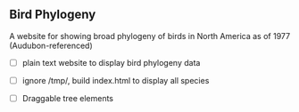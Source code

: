 ## Bird Phylogeny
A website for showing broad phylogeny of birds in North America as of 1977 (Audubon-referenced)

- [ ] plain text website to display bird phylogeny data
- [ ] ignore /tmp/, build index.html to display all species
- [ ] Draggable tree elements


